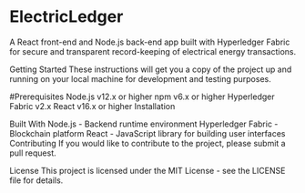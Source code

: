 <h1>ElectricLedger</h1>
A React front-end and Node.js back-end app built with Hyperledger Fabric for secure and transparent record-keeping of electrical energy transactions.

Getting Started
These instructions will get you a copy of the project up and running on your local machine for development and testing purposes.

#Prerequisites
Node.js v12.x or higher
npm v6.x or higher
Hyperledger Fabric v2.x
React v16.x or higher
Installation

Built With
Node.js - Backend runtime environment
Hyperledger Fabric - Blockchain platform
React - JavaScript library for building user interfaces
Contributing
If you would like to contribute to the project, please submit a pull request.

License
This project is licensed under the MIT License - see the LICENSE file for details.
